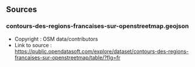 ## Sources

### contours-des-regions-francaises-sur-openstreetmap.geojson

* Copyright : OSM data/contributors
* Link to source : https://public.opendatasoft.com/explore/dataset/contours-des-regions-francaises-sur-openstreetmap/table/?flg=fr
